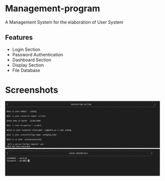 # Management-program
A Management System for the elaboration of User System


## Features

- Login Section
- Password Authentication
- Dashboard Section
- Display Section
- File Database

  
# Screenshots

<img src="/images/bio.png"></img>
<img src="/images/login.png"></img>  
